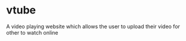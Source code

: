 # vtube
A video playing website which allows the user to upload their video for other to watch online
